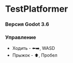 # TestPlatformer
### Версия Godot 3.6

### Управление
 - Ходить - ⬅️➡️, WASD
 - Прыжок - ⬆️, Пробел 

